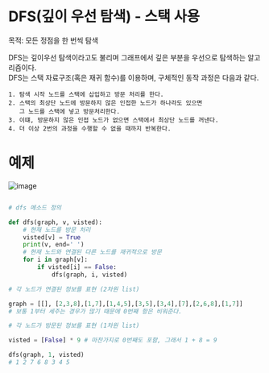 

# DFS(깊이 우선 탐색) - 스택 사용
목적: 모든 정점을 한 번씩 탐색  

DFS는 깊이우선 탐색이라고도 불리며 그래프에서 깊은 부분을 우선으로 탐색하는 알고리즘이다.  
DFS는 스택 자료구조(혹은 재귀 함수)를 이용하며, 구체적인 동작 과정은 다음과 같다.
```
1. 탐색 시작 노드를 스택에 삽입하고 방문 처리를 한다.
2. 스택의 최상단 노드에 방문하지 않은 인접한 노드가 하나라도 있으면 
   그 노드를 스택에 넣고 방문처리한다.
3. 이떄, 방문하지 않은 인접 노드가 없으면 스택에서 최상단 노드를 꺼낸다.
4. 더 이상 2번의 과정을 수행할 수 없을 때까지 반복한다.
```

# 예제
![image](https://user-images.githubusercontent.com/87055456/136007933-6e334e47-1bbc-4cc6-9022-0674308e3867.png)
``` python

# dfs 메소드 정의

def dfs(graph, v, visted):
    # 현재 노드를 방문 처리
    visted[v] = True
    print(v, end=' ')
    # 현재 노드와 연결된 다른 노드를 재귀적으로 방문
    for i in graph[v]:
        if visted[i] == False:
            dfs(graph, i, visted)

# 각 노드가 연결된 정보를 표현 (2차원 list)

graph = [[], [2,3,8],[1,7],[1,4,5],[3,5],[3,4],[7],[2,6,8],[1,7]]
# 보통 1부터 세주는 경우가 많기 때문에 0번째 항은 비워준다.

# 각 노드가 방문된 정보를 표현 (1차원 list)

visted = [False] * 9 # 마찬가지로 0번째도 포함, 그래서 1 + 8 = 9

dfs(graph, 1, visted)
# 1 2 7 6 8 3 4 5 
```
